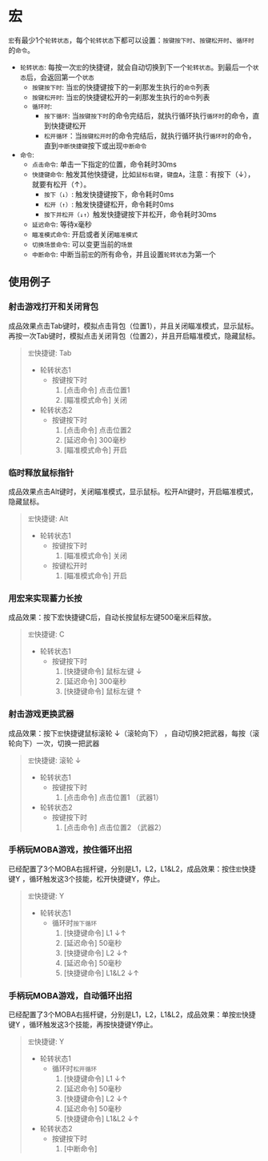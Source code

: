 # 宏

`宏`有最少1个`轮转状态`，每个`轮转状态`下都可以设置：`按键按下时`、`按键松开时`、`循环时`的`命令`。

* `轮转状态`: 每按一次`宏`的快捷键，就会自动切换到下一个`轮转状态`。到最后一个`状态`后，会返回第一个`状态`
    * `按键按下时`: 当`宏`的快捷键按下的一刹那发生执行的`命令`列表
    * `按键松开时`: 当`宏`的快捷键松开的一刹那发生执行的`命令`列表
    * `循环时`: 
        * `按下循环`: 当`按键按下时`的命令完结后，就执行循环执行`循环时`的命令，直到快捷键松开
        * `松开循环`：当`按键松开时`的命令完结后，就执行循环执行`循环时`的命令，直到`中断快捷键`按下或出现`中断命令`
* `命令`:
    * `点击命令`: 单击一下指定的位置，命令耗时30ms
    * `快捷键命令`: 触发其他快捷键，比如`鼠标右键`，`键盘A`，注意：有按下（↓），就要有松开（↑）。
        * `按下（↓）`: 触发快捷键按下，命令耗时0ms
        * `松开（↑）`: 触发快捷键松开，命令耗时0ms
        * `按下并松开（↓↑）`触发快捷键按下并松开，命令耗时30ms
    * `延迟命令`: 等待x毫秒
    * `瞄准模式命令`: 开启或者关闭`瞄准模式`
    * `切换场景命令`: 可以变更当前的`场景`
    * `中断命令`: 中断当前`宏`的所有命令，并且设置`轮转状态`为第一个

## 使用例子
### 射击游戏打开和关闭背包

成品效果点击Tab键时，模拟点击背包（位置1），并且关闭瞄准模式，显示鼠标。
再按一次Tab键时，模拟点击关闭背包（位置2），并且开启瞄准模式，隐藏鼠标。

> `宏`快捷键: Tab
> * 轮转状态1
>   * 按键按下时
>       1. [点击命令] 点击位置1
>       2. [瞄准模式命令] 关闭
> * 轮转状态2
>   * 按键按下时
>       1. [点击命令] 点击位置2
>       2. [延迟命令] 300毫秒
>       3. [瞄准模式命令] 开启

### 临时释放鼠标指针

成品效果点击Alt键时，关闭瞄准模式，显示鼠标。松开Alt键时，开启瞄准模式，隐藏鼠标。

> `宏`快捷键: Alt
> * 轮转状态1
>   * 按键按下时
>       1. [瞄准模式命令] 关闭
>   * 按键松开时
>       1. [瞄准模式命令] 开启

### 用宏来实现蓄力长按

成品效果：按下宏快捷键C后，自动长按鼠标左键500毫米后释放。

> `宏`快捷键: C
> * 轮转状态1
>   * 按键按下时
>       1. [快捷键命令] 鼠标左键 ↓ 
>       2. [延迟命令] 300毫秒
>       3. [快捷键命令] 鼠标左键 ↑

### 射击游戏更换武器

成品效果：按下`宏`快捷键鼠标滚轮 ↓（滚轮向下） ，自动切换2把武器，每按（滚轮向下）一次，切换一把武器

> `宏`快捷键: 滚轮 ↓
> * 轮转状态1
>   * 按键按下时
>       1. [点击命令] 点击位置1 （武器1）
> * 轮转状态2
>   * 按键按下时
>       1. [点击命令] 点击位置2 （武器2）

### 手柄玩MOBA游戏，按住循环出招

已经配置了3个MOBA右摇杆键，分别是L1，L2，L1&L2，成品效果：按住`宏`快捷键Y ，循环触发这3个技能，松开快捷键Y，停止。

> `宏`快捷键: Y
> * 轮转状态1
>   * 循环时`按下循环`
>       1. [快捷键命令] L1 ↓↑
>       2. [延迟命令] 50毫秒
>       3. [快捷键命令] L2 ↓↑
>       4. [延迟命令] 50毫秒
>       5. [快捷键命令] L1&L2 ↓↑

### 手柄玩MOBA游戏，自动循环出招

已经配置了3个MOBA右摇杆键，分别是L1，L2，L1&L2，成品效果：单按`宏`快捷键Y ，循环触发这3个技能，再按快捷键Y停止。

> `宏`快捷键: Y
> * 轮转状态1
>   * 循环时`松开循环`
>       1. [快捷键命令] L1 ↓↑
>       2. [延迟命令] 50毫秒
>       3. [快捷键命令] L2 ↓↑
>       4. [延迟命令] 50毫秒
>       5. [快捷键命令] L1&L2 ↓↑
> * 轮转状态2
>   * 按键按下时
>       1. [中断命令]